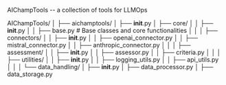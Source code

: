 AIChampTools -- a collection of tools for LLMOps

AIChampTools/
│
├── aichamptools/
│   ├── __init__.py
│   ├── core/
│   │   ├── __init__.py
│   │   ├── base.py  # Base classes and core functionalities
│   │
│   ├── connectors/
│   │   ├── __init__.py
│   │   ├── openai_connector.py
│   │   ├── mistral_connector.py
│   │   ├── anthropic_connector.py
│   │
│   ├── assessment/
│   │   ├── __init__.py
│   │   ├── assessor.py
│   │   ├── criteria.py
│   │
│   ├── utilities/
│   │   ├── __init__.py
│   │   ├── logging_utils.py
│   │   ├── api_utils.py
│   │
│   └── data_handling/
│       ├── __init__.py
│       ├── data_processor.py
│       ├── data_storage.py